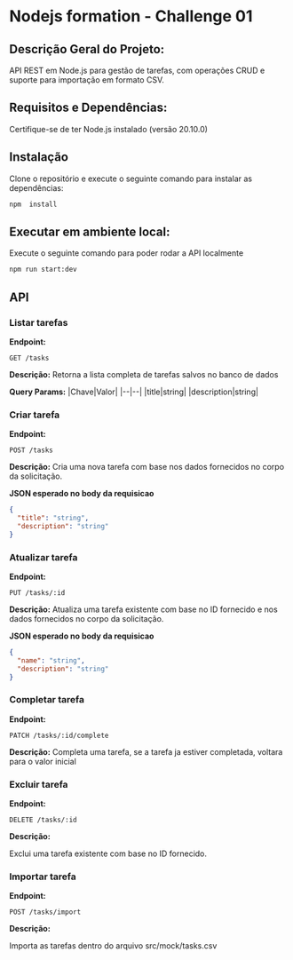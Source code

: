 # Nodejs formation - Challenge 01

## Descrição Geral do Projeto:

API REST em Node.js para gestão de tarefas, com operações CRUD e suporte para importação em formato CSV.

## Requisitos e Dependências:

Certifique-se de ter Node.js instalado (versão 20.10.0)

## Instalação

Clone o repositório e execute o seguinte comando para instalar as dependências:

```sh
npm  install
```

## Executar em ambiente local:

Execute o seguinte comando para poder rodar a API localmente

```sh
npm run start:dev
```

## API

### Listar tarefas

**Endpoint:**

```http
GET /tasks
```

**Descrição:**
Retorna a lista completa de tarefas salvos no banco de dados

**Query Params:**
|Chave|Valor|
|--|--|
|title|string|
|description|string|

### Criar tarefa

**Endpoint:**

```http
POST /tasks
```

**Descrição:**
Cria uma nova tarefa com base nos dados fornecidos no corpo da solicitação.

**JSON esperado no body da requisicao**

```json
{
  "title": "string",
  "description": "string"
}
```

### Atualizar tarefa

**Endpoint:**

```http
PUT /tasks/:id
```

**Descrição:**
Atualiza uma tarefa existente com base no ID fornecido e nos dados fornecidos no corpo da solicitação.

**JSON esperado no body da requisicao**

```json
{
  "name": "string",
  "description": "string"
}
```

### Completar tarefa

**Endpoint:**

```http
PATCH /tasks/:id/complete
```

**Descrição:**
Completa uma tarefa, se a tarefa ja estiver completada, voltara para o valor inicial

### Excluir tarefa

**Endpoint:**

```http
DELETE /tasks/:id
```

**Descrição:**

Exclui uma tarefa existente com base no ID fornecido.

### Importar tarefa

**Endpoint:**

```http
POST /tasks/import
```

**Descrição:**

Importa as tarefas dentro do arquivo src/mock/tasks.csv
